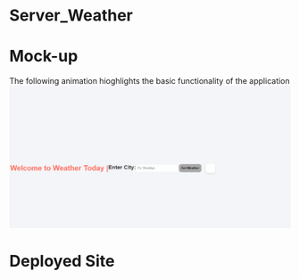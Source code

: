 # Server_Weather


# Mock-up
The following animation hioghlights the basic functionality of the application
![Alt text](public\images\weather_today.gif)

# Deployed Site